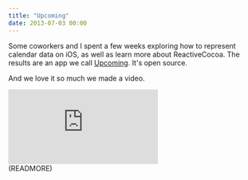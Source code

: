 ```yaml
---
title: "Upcoming"
date: 2013-07-03 00:00
---
```


Some coworkers and I spent a few weeks exploring how to represent calendar data on iOS, as well as learn more about ReactiveCocoa. The results are an app we call [Upcoming](http://labs.teehanlax.com/project/upcoming). It's open source.

And we love it so much we made a video.

<div class="embed-responsive embed-responsive-16by9"><iframe mozallowfullscreen="" allowfullscreen="" src="https://player.vimeo.com/video/69623560?wmode=opaque&amp;api=1" data-embed="true" webkitallowfullscreen="" frameborder="0" class="embed-responsive-item"></iframe></div>
(READMORE)

